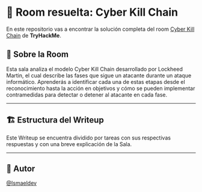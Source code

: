 # 🚪 Room resuelta: Cyber Kill Chain
En este repositorio vas a encontrar la solución completa del room [Cyber Kill Chain](https://tryhackme.com/room/cyberkillchainzmt) de **TryHackMe**.

## 📝 Sobre la Room
Esta sala analiza el modelo Cyber Kill Chain desarrollado por Lockheed Martin, el cual describe las fases que sigue un atacante durante un ataque informático. Aprenderás a identificar cada una de estas etapas desde el reconocimiento hasta la acción en objetivos y cómo se pueden implementar contramedidas para detectar o detener al atacante en cada fase.

---

## 🏗️ Estructura del Writeup
Este Writeup se encuentra dividido por tareas con sus respectivas respuestas y con una breve explicación de la Sala.

---

## 🥷 Autor
[@Ismaeldev](https://www.ismaeldev.com/)
